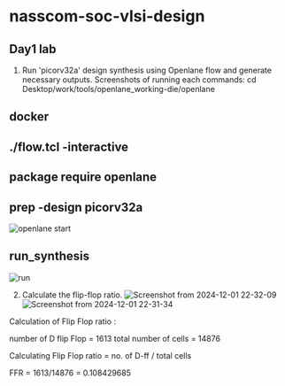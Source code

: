 # nasscom-soc-vlsi-design
## Day1 lab 
 1. Run 'picorv32a' design synthesis using Openlane flow and generate necessary outputs. Screenshots of running each commands:
 cd Desktop/work/tools/openlane_working-die/openlane

  ## docker

 ## ./flow.tcl -interactive
 
 ## package require openlane

 ## prep -design picorv32a
![openlane start](https://github.com/user-attachments/assets/ec9a304d-e6a8-4e25-bf4a-bc78c9a2c244)


## run_synthesis
![run](https://github.com/user-attachments/assets/d520d62e-40e3-4f0c-b14d-4c2bbb350c1d)

2. Calculate the flip-flop ratio.
![Screenshot from 2024-12-01 22-32-09](https://github.com/user-attachments/assets/20600fe4-b15d-49d0-81d8-442a979ed995)
![Screenshot from 2024-12-01 22-31-34](https://github.com/user-attachments/assets/0bd629c8-dd21-4af2-bb20-b4bfc5d379a5)

Calculation of Flip Flop ratio : 

number of D flip Flop = 1613 total number of cells = 14876

Calculating Flip Flop ratio = no. of D-ff / total cells 

FFR = 1613/14876 = 0.108429685





